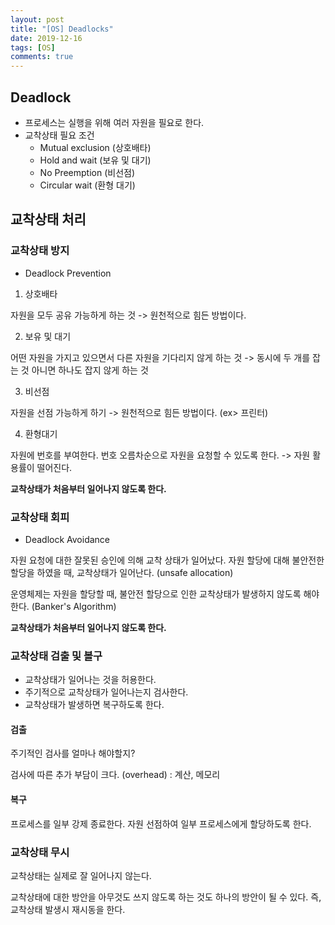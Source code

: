 ```yaml
---
layout: post
title: "[OS] Deadlocks"
date: 2019-12-16
tags: [OS]
comments: true
---
```


## Deadlock

* 프로세스는 실행을 위해 여러 자원을 필요로 한다.
* 교착상태 필요 조건
    - Mutual exclusion (상호배타)
    - Hold and wait (보유 및 대기)
    - No Preemption (비선점)
    - Circular wait (환형 대기)

## 교착상태 처리

### 교착상태 방지

* Deadlock Prevention

1. 상호배타 

자원을 모두 공유 가능하게 하는 것 -> 원천적으로 힘든 방법이다.

2. 보유 및 대기

어떤 자원을 가지고 있으면서 다른 자원을 기다리지 않게 하는 것 -> 동시에 두 개를 잡는 것 아니면 하나도 잡지 않게 하는 것

3. 비선점

자원을 선점 가능하게 하기 -> 원천적으로 힘든 방법이다. (ex> 프린터)

4. 환형대기

자원에 번호를 부여한다. 번호 오름차순으로 자원을 요청할 수 있도록 한다. -> 자원 활용률이 떨어진다.

**교착상태가 처음부터 일어나지 않도록 한다.**

### 교착상태 회피

* Deadlock Avoidance

자원 요청에 대한 잘못된 승인에 의해 교착 상태가 일어났다. 자원 할당에 대해 불안전한 할당을 하였을 때, 교착상태가 일어난다. (unsafe allocation)

운영체제는 자원을 할당할 때, 불안전 할당으로 인한 교착상태가 발생하지 않도록 해야한다. (Banker's Algorithm)

**교착상태가 처음부터 일어나지 않도록 한다.**

### 교착상태 검출 및 볼구

* 교착상태가 일어나는 것을 허용한다.
* 주기적으로 교착상태가 일어나는지 검사한다.
* 교착상태가 발생하면 복구하도록 한다.

#### 검출 

주기적인 검사를 얼마나 해야할지?

검사에 따른 추가 부담이 크다. (overhead) : 계산, 메모리

#### 복구

프로세스를 일부 강제 종료한다. 자원 선점하여 일부 프로세스에게 할당하도록 한다.

### 교착상태 무시

교착상태는 실제로 잘 일어나지 않는다.

교착상태에 대한 방안을 아무것도 쓰지 않도록 하는 것도 하나의 방안이 될 수 있다. 즉, 교착상태 발생시 재시동을 한다.
